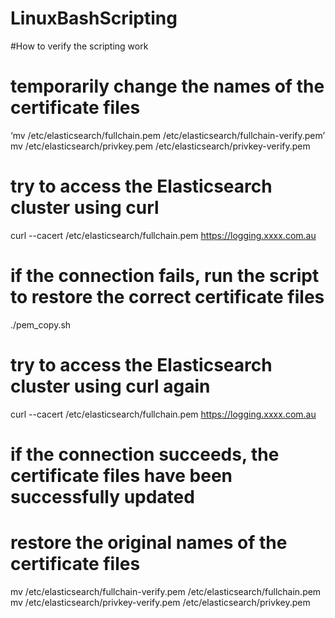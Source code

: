 # LinuxBashScripting
#How to verify the scripting work 
# temporarily change the names of the certificate files
‘mv /etc/elasticsearch/fullchain.pem /etc/elasticsearch/fullchain-verify.pem’
mv /etc/elasticsearch/privkey.pem /etc/elasticsearch/privkey-verify.pem

# try to access the Elasticsearch cluster using curl
curl --cacert /etc/elasticsearch/fullchain.pem https://logging.xxxx.com.au

# if the connection fails, run the script to restore the correct certificate files
./pem_copy.sh

# try to access the Elasticsearch cluster using curl again
curl --cacert /etc/elasticsearch/fullchain.pem https://logging.xxxx.com.au

# if the connection succeeds, the certificate files have been successfully updated

# restore the original names of the certificate files
mv /etc/elasticsearch/fullchain-verify.pem /etc/elasticsearch/fullchain.pem
mv /etc/elasticsearch/privkey-verify.pem /etc/elasticsearch/privkey.pem
